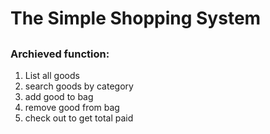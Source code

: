 # The Simple Shopping System

##
###  Archieved function:

1. List all goods
2. search goods by category
3. add good to bag
4. remove good from bag
5. check out to get total paid
